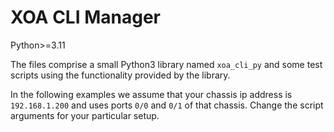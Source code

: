 # XOA CLI Manager

Python>=3.11

The files comprise a small Python3 library named `xoa_cli_py` and some 
test scripts using the functionality provided by the library.

In the following examples we assume that your chassis ip address is `192.168.1.200`
and uses ports `0/0` and `0/1` of that chassis. Change the script arguments for
your particular setup.
